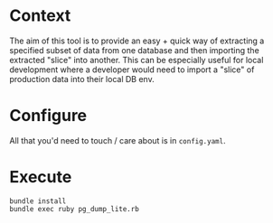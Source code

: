 # Context
The aim of this tool is to provide an easy + quick way of extracting a specified subset of data from one database and then importing the extracted "slice" into another. This can be especially useful for local development where a developer would need to import a "slice" of production data into their local DB env.

# Configure
All that you'd need to touch / care about is in ```config.yaml```.

# Execute
```
bundle install
bundle exec ruby pg_dump_lite.rb
```

